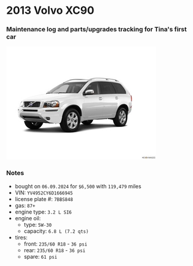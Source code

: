 # 2013 Volvo XC90


### Maintenance log and parts/upgrades tracking for Tina's first car


![](/pic.jpg)


### Notes
- bought on `06.09.2024` for `$6,500` with `119,479` miles
- VIN: `YV4952CY6D1666945`
- license plate #: `7BBS848`
- gas: `87+`
- engine type: `3.2 L SI6`
- engine oil:
  - type: `5W-30`
  - capacity: `6.8 L (7.2 qts)`
- tires:
  - front: `235/60 R18` - `36 psi`
  - rear:  `235/60 R18` - `36 psi`
  - spare: `61 psi`

